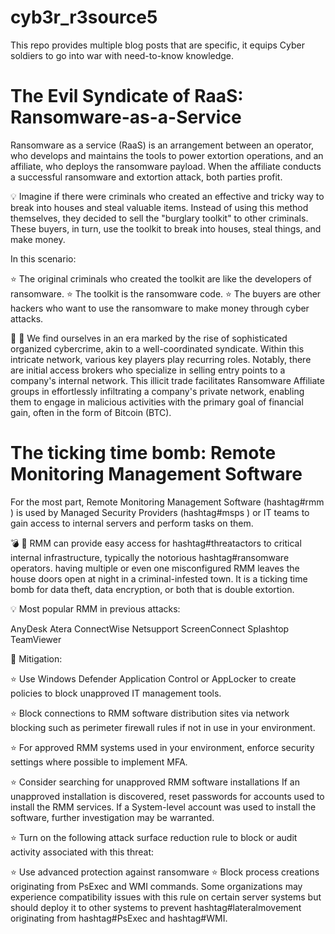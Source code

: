 # cyb3r_r3source5
This repo provides multiple blog posts that are specific, it equips Cyber soldiers to go into war with need-to-know knowledge.







# The Evil Syndicate of RaaS: Ransomware-as-a-Service
Ransomware as a service (RaaS) is an arrangement between an operator, who develops and maintains the tools to power extortion operations, and an affiliate, who deploys the ransomware payload. When the affiliate conducts a successful ransomware and extortion attack, both parties profit.

💡 Imagine if there were criminals who created an effective and tricky way to break into houses and steal valuable items. Instead of using this method themselves, they decided to sell the "burglary toolkit" to other criminals. These buyers, in turn, use the toolkit to break into houses, steal things, and make money. 

In this scenario:

⭐ The original criminals who created the toolkit are like the developers of ransomware.
⭐ The toolkit is the ransomware code.
⭐ The buyers are other hackers who want to use the ransomware to make money through cyber attacks.

👹 👺 We find ourselves in an era marked by the rise of sophisticated organized cybercrime, akin to a well-coordinated syndicate. Within this intricate network, various key players play recurring roles. Notably, there are initial access brokers who specialize in selling entry points to a company's internal network. This illicit trade facilitates Ransomware Affiliate groups in effortlessly infiltrating a company's private network, enabling them to engage in malicious activities with the primary goal of financial gain, often in the form of Bitcoin (BTC).








# The ticking time bomb: Remote Monitoring Management Software
For the most part, Remote Monitoring Management Software (hashtag#rmm ) is used by Managed Security Providers (hashtag#msps ) or IT teams to gain access to internal servers and perform tasks on them.
 
💣 👹 RMM can provide easy access for hashtag#threatactors to critical internal infrastructure, typically the notorious hashtag#ransomware operators. having multiple or even one misconfigured RMM leaves the house doors open at night in a criminal-infested town. It is a ticking time bomb for data theft, data encryption, or both that is double extortion.

 
💡 Most popular RMM in previous attacks: 

AnyDesk
Atera
ConnectWise
Netsupport
ScreenConnect
Splashtop
TeamViewer

🌟 Mitigation:

⭐ Use Windows Defender Application Control or AppLocker to create policies to block unapproved IT management tools.

⭐ Block connections to RMM software distribution sites via network blocking such as perimeter firewall rules if not in use in your environment.

⭐ For approved RMM systems used in your environment, enforce security settings where possible to implement MFA.

⭐ Consider searching for unapproved RMM software installations If an unapproved installation is discovered, reset passwords for accounts used to install the RMM services. If a System-level account was used to install the software, further investigation may be warranted.

⭐ Turn on the following attack surface reduction rule to block or audit activity associated with this threat:

⭐ Use advanced protection against ransomware
⭐ Block process creations originating from PsExec and WMI commands. Some organizations may experience compatibility issues with this rule on certain server systems but should deploy it to other systems to prevent hashtag#lateralmovement originating from hashtag#PsExec and hashtag#WMI.

